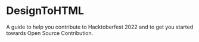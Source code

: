 # DesignToHTML
A guide to help you contribute to Hacktoberfest 2022 and to get you started towards Open Source Contribution.
